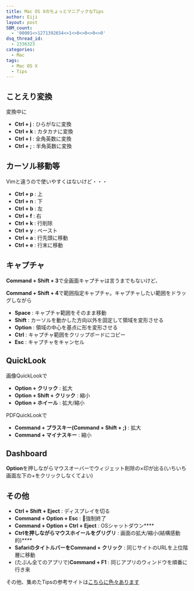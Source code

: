 ```yaml
---
title: Mac OS XのちょっとマニアックなTips
author: Eiji
layout: post
SBM_count:
  - '00001<>1271392654<>1<>0<>0<>0<>0'
dsq_thread_id:
  - 2336323
categories:
  - Mac
tags:
  - Mac OS X
  - Tips
---
```

## ことえり変換

変換中に

*   **Ctrl + j** : ひらがなに変換
*   **Ctrl + k** : カタカナに変換
*   **Ctrl + l** : 全角英数に変換
*   **Ctrl + ;** : 半角英数に変換

## カーソル移動等

Vimと違うので使いやすくはないけど・・・

*   **Ctrl + p** : 上
*   **Ctrl + n** : 下
*   **Ctrl + b** : 左
*   **Ctrl + f** : 右
*   **Ctrl + k** : 行削除
*   **Ctrl + y** : ペースト
*   **Ctrl + a** : 行先頭に移動
*   **Ctrl + e** : 行末に移動

## キャプチャ

**Command + Shift + 3**で全画面キャプチャは言うまでもないけど、

**Command + Shift + 4**で範囲指定キャプチャ。キャプチャしたい範囲をドラッグしながら

*   **Space** : キャプチャ範囲をそのまま移動
*   **Shift** : カーソルを動かした方向以外を固定して領域を変形させる
*   **Option** : 領域の中心を基点に形を変形させる
*   **Ctrl** : キャプチャ範囲をクリップボードにコピー
*   **Esc** : キャプチャをキャンセル

## QuickLook

画像QuickLookで

*   **Option + クリック** : 拡大
*   **Option + Shift + クリック** : 縮小
*   **Option + ホイール** : 拡大/縮小

PDFQuickLookで

*   **Command + プラスキー(Command + Shift + ;)** : 拡大
*   **Command + マイナスキー** : 縮小

## Dashboard

**Option**を押しながらマウスオーバーでウィジェット削除の×印が出る(いちいち画面左下の+をクリックしなくてよい)

## その他

*   **Ctrl + Shift + Eject** : ディスプレイを切る
*   **Command + Option + Esc** : 強制終了
*   **Command + Option + Ctrl + Eject** : OSシャットダウン****
*   **Ctrlを押しながらマウスホイールをグリグリ** : 画面の拡大/縮小(結構感動的)****
*   **SafariのタイトルバーをCommand + クリック** : 同じサイトのURLを上位階層に移動
*   (たぶん全てのアプリで)**Command + F1** : 同じアプリのウィンドウを順番に行き来

その他、集めたTipsの参考サイトは<a href="http://bookmark.goo.ne.jp/user/agektmr/search/?k=mac%20os%20x%2BTips" target="_blank">こちらに色々あります</a>